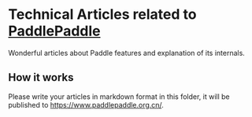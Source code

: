 # Technical Articles related to [PaddlePaddle](https://www.paddlepaddle.org.cn/)

Wonderful articles about Paddle features and explanation of its internals.

## How it works

Please write your articles in markdown format in this folder, it will be published to https://www.paddlepaddle.org.cn/.
